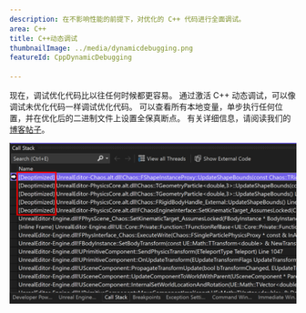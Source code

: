 ```yaml
---
description: 在不影响性能的前提下，对优化的 C++ 代码进行全面调试。
area: C++
title: C++动态调试
thumbnailImage: ../media/dynamicdebugging.png
featureId: CppDynamicDebugging

---
```



现在，调试优化代码比以往任何时候都更容易。 通过激活 C++ 动态调试，可以像调试未优化代码一样调试优化代码。 可以查看所有本地变量，单步执行任何位置，并在优化后的二进制文件上设置全保真断点。 有关详细信息，请阅读我们的[博客帖子](https://aka.ms/dynamicdebugging)。

![C++动态调试](../media/dynamicdebugging.png)
